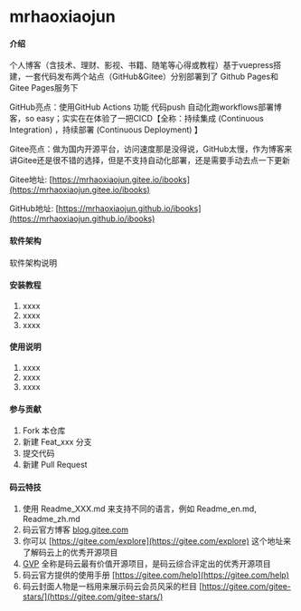# mrhaoxiaojun

#### 介绍
个人博客（含技术、理财、影视、书籍、随笔等心得或教程）基于vuepress搭建，一套代码发布两个站点（GitHub&Gitee）分别部署到了 Github Pages和Gitee Pages服务下

GitHub亮点：使用GitHub Actions 功能 代码push 自动化跑workflows部署博客，so easy；实实在在体验了一把CICD【全称：持续集成 (Continuous Integration) ，持续部署 (Continuous Deployment) 】

Gitee亮点：做为国内开源平台，访问速度那是没得说，GitHub太慢，作为博客来讲Gitee还是很不错的选择，但是不支持自动化部署，还是需要手动去点一下更新

Gitee地址: [https://mrhaoxiaojun.gitee.io/ibooks](https://mrhaoxiaojun.gitee.io/ibooks)

GitHub地址: [https://mrhaoxiaojun.github.io/ibooks](https://mrhaoxiaojun.github.io/ibooks)


#### 软件架构
软件架构说明


#### 安装教程

1.  xxxx
2.  xxxx
3.  xxxx

#### 使用说明

1.  xxxx
2.  xxxx
3.  xxxx

#### 参与贡献

1.  Fork 本仓库
2.  新建 Feat_xxx 分支
3.  提交代码
4.  新建 Pull Request


#### 码云特技

1.  使用 Readme\_XXX.md 来支持不同的语言，例如 Readme\_en.md, Readme\_zh.md
2.  码云官方博客 [blog.gitee.com](https://blog.gitee.com)
3.  你可以 [https://gitee.com/explore](https://gitee.com/explore) 这个地址来了解码云上的优秀开源项目
4.  [GVP](https://gitee.com/gvp) 全称是码云最有价值开源项目，是码云综合评定出的优秀开源项目
5.  码云官方提供的使用手册 [https://gitee.com/help](https://gitee.com/help)
6.  码云封面人物是一档用来展示码云会员风采的栏目 [https://gitee.com/gitee-stars/](https://gitee.com/gitee-stars/)
